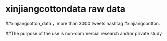 # xinjiangcottondata raw data

##xinjiangcotton_data ，more than 3000 tweets hashtag #xinjiangcontton.

##The purpose of the use is non-commercial research and/or private study
